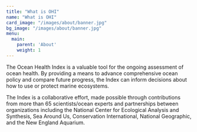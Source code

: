 ```yaml
---
title: "What is OHI"
name: "What is OHI"
card_image: "/images/about/banner.jpg"
bg_image: "/images/about/banner.jpg"
menu:
  main:
    parent: 'About'
    weight: 1
---
```


The Ocean Health Index is a valuable tool for the ongoing assessment of ocean health. By providing a means to advance comprehensive ocean policy and compare future progress, the Index can inform decisions about how to use or protect marine ecosystems. 

The Index is a collaborative effort, made possible through contributions from more than 65 scientists/ocean experts and partnerships between organizations including the National Center for Ecological Analysis and Synthesis, Sea Around Us, Conservation International, National Geographic, and the New England Aquarium.

